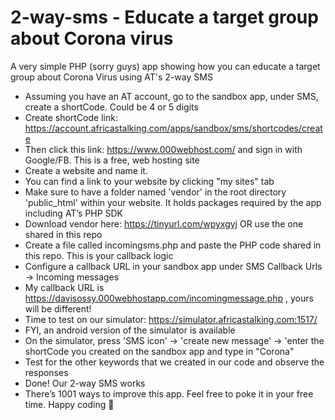 # 2-way-sms - Educate a target group about Corona virus
A very simple PHP (sorry guys) app showing how you can educate a target group about Corona Virus using AT's 2-way SMS

- Assuming you have an AT account, go to the sandbox app, under SMS, create a shortCode. Could be 4 or 5 digits
- Create shortCode link: https://account.africastalking.com/apps/sandbox/sms/shortcodes/create
- Then click this link: https://www.000webhost.com/ and sign in with Google/FB. This is a free, web hosting site
- Create a website and name it.
- You can find a link to your website by clicking "my sites" tab
- Make sure to have a folder named 'vendor' in the root directory 'public_html' within your website. It holds packages required by the app including AT’s PHP SDK
- Download vendor here: https://tinyurl.com/wpyxgyj OR use the one shared in this repo
- Create a file called incomingsms.php and paste the PHP code shared in this repo. This is your callback logic
- Configure a callback URL in your sandbox app under SMS Callback Urls -> Incoming messages
- My callback URL is https://davisossy.000webhostapp.com/incomingmessage.php , yours will be different!
- Time to test on our simulator: https://simulator.africastalking.com:1517/
- FYI, an android version of the simulator is available
- On the simulator, press 'SMS icon' -> 'create new message' -> 'enter the shortCode you created on the sandbox app and type in "Corona"
- Test for the other keywords that we created in our code and observe the responses
- Done! Our 2-way SMS works
- There’s 1001 ways to improve this app. Feel free to poke it in your free time. Happy coding 🙂️

